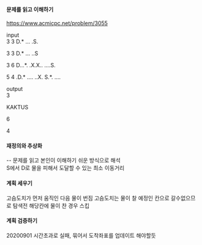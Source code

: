 #### 문제를 읽고 이해하기
https://www.acmicpc.net/problem/3055

input</br>
3 3
D.*
...
.S.

3 3
D.*
...
..S

3 6
D...*.
.X.X..
....S.

5 4
.D.*
....
..X.
S.*.
....

output</br>
3

KAKTUS

6

4

#### 재정의와 추상화<br>
-- 문제를 읽고 본인이 이해하기 쉬운 방식으로 해석<br>
S에서 D로 물을 피해서 도달할 수 있는 최소 이동거리

#### 계획 세우기<br>
고슴도치가 먼저 움직인 다음 물이 번짐
고슴도치는 물이 찰 예정인 칸으로 갈수없으므로 탐색전 해당칸에 물이 찬 경우 스킵

#### 계획 검증하기
20200901
시간초과로 실패, 묶어서 도착좌표를 업데이트 해야할듯